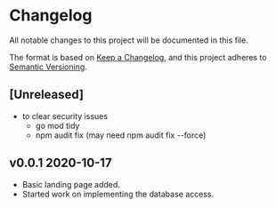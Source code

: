 # Changelog

All notable changes to this project will be documented in this file.

The format is based on [Keep a Changelog](https://keepachangelog.com/en/1.0.0/),
and this project adheres to [Semantic Versioning](https://semver.org/spec/v2.0.0.html).

## [Unreleased]

- to clear security issues
  - go mod tidy
  - npm audit fix (may need npm audit fix --force)

## v0.0.1 2020-10-17

- Basic landing page added.
- Started work on implementing the database access.
